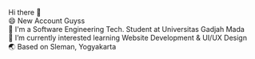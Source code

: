 Hi there 👋 <br>
😄 New Account Guyss <br>
🏫 I'm a Software Engineering Tech. Student at Universitas Gadjah Mada <br>
🌱 I’m currently interested learning Website Development & UI/UX Design <br>
🌏 Based on Sleman, Yogyakarta

<!--
**hirumii123/hirumii123** is a ✨ _special_ ✨ repository because its `README.md` (this file) appears on your GitHub profile.

Here are some ideas to get you started:

- 🔭 I’m currently working on ...
- 🌱 I’m currently learning ...
- 👯 I’m looking to collaborate on ...
- 🤔 I’m looking for help with ...
- 💬 Ask me about ...
- 📫 How to reach me: ...
- 😄 Pronouns: ...
- ⚡ Fun fact: ...
-->
